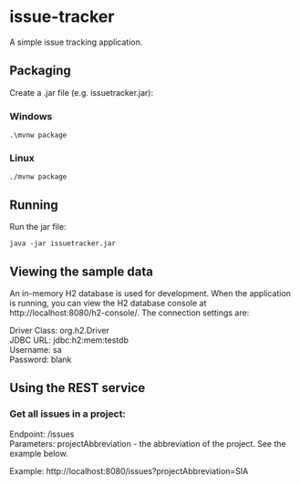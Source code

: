 # issue-tracker

A simple issue tracking application.

## Packaging

Create a .jar file (e.g. issuetracker.jar):

### Windows

`.\mvnw package`

### Linux

`./mvnw package`

## Running

Run the jar file:

`java -jar issuetracker.jar`

## Viewing the sample data

An in-memory H2 database is used for development. When the application is running, you can view the H2 database console at http://localhost:8080/h2-console/. The connection settings are:

Driver Class: org.h2.Driver<br/>
JDBC URL: jdbc:h2:mem:testdb<br/>
Username: sa<br/>
Password: blank<br/>

## Using the REST service

### Get all issues in a project:

Endpoint: /issues<br/>
Parameters: projectAbbreviation - the abbreviation of the project. See the example below.

Example:
http://localhost:8080/issues?projectAbbreviation=SIA
